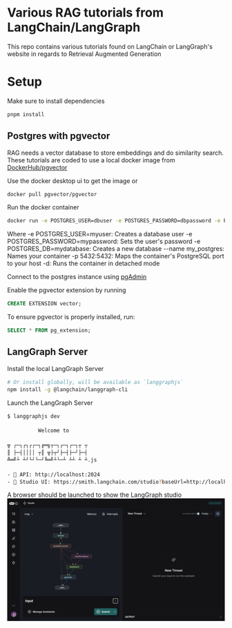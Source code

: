 # Various RAG tutorials from LangChain/LangGraph

This repo contains various tutorials found on LangChain or LangGraph's website in regards to Retrieval Augmented Generation

# Setup

Make sure to install dependencies

```bash
pnpm install
```

## Postgres with pgvector

RAG needs a vector database to store embeddings and do similarity search. These tutorials are coded to use a local docker image from [DockerHub/pgvector](https://hub.docker.com/r/pgvector/pgvector)

Use the docker desktop ui to get the image or

```bash
docker pull pgvector/pgvector
```

Run the docker container

```bash
docker run -e POSTGRES_USER=dbuser -e POSTGRES_PASSWORD=dbpassword -e POSTGRES_DB=nuxtragdb --name nuxt_rag_db -p 5432:5432 -d pgvector/pgvector:0.8.0-pg17
```

Where
-e POSTGRES_USER=myuser: Creates a database user
-e POSTGRES_PASSWORD=mypassword: Sets the user's password
-e POSTGRES_DB=mydatabase: Creates a new database
--name my_postgres: Names your container
-p 5432:5432: Maps the container's PostgreSQL port to your host
-d: Runs the container in detached mode

Connect to the postgres instance using [pgAdmin](https://www.pgadmin.org/)

Enable the pgvector extension by running
```sql
CREATE EXTENSION vector;
```

To ensure pgvector is properly installed, run:
```sql
SELECT * FROM pg_extension;
```

## LangGraph Server

Install the local LangGraph Server

```bash
# Or install globally, will be available as `langgraphjs`
npm install -g @langchain/langgraph-cli
```

Launch the LangGraph Server

```bash
$ langgraphjs dev

          Welcome to

╦ ┌─┐┌┐┌┌─┐╔═╗┬─┐┌─┐┌─┐┬ ┬
║ ├─┤││││ ┬║ ╦├┬┘├─┤├─┘├─┤
╩═╝┴ ┴┘└┘└─┘╚═╝┴└─┴ ┴┴ ┴ ┴.js

- 🚀 API: http://localhost:2024
- 🎨 Studio UI: https://smith.langchain.com/studio?baseUrl=http://localhost:2024
```

A browser should be launched to show the LangGraph studio
![LangGraph Studio](./public/langgraphStudio.png "LangGraph Studio")
